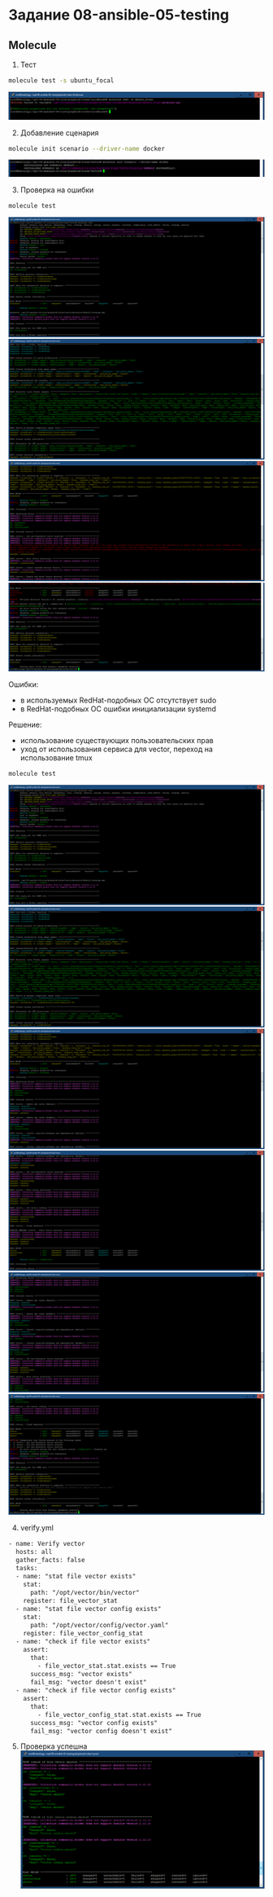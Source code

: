 # Задание 08-ansible-05-testing

## Molecule

1. Тест
``` bash
molecule test -s ubuntu_focal
```
![Stage1](./pictures/Stage1.png)

2. Добавление сценария
``` bash
molecule init scenario --driver-name docker
```
![Stage2](./pictures/Stage2.png)

3. Проверка на ошибки
``` bash
molecule test
```

![Stage3_1_err](./pictures/Stage3_1_err.png)
![Stage3_2_err](./pictures/Stage3_2_err.png)
![Stage3_3_err](./pictures/Stage3_3_err.png)
![Stage3_4_err](./pictures/Stage3_4_err.png)

Ошибки:
 - в используемых RedHat-подобных ОС отсутствует sudo
 - в RedHat-подобных ОС ошибки инициализации systemd

Решение:
 - использование существующих пользовательских прав
 - уход от использования сервиса для vector, переход на использование tmux

``` bash
molecule test
```

![Stage3_1_ok](./pictures/Stage3_1_ok.png)
![Stage3_2_ok](./pictures/Stage3_2_ok.png)
![Stage3_3_ok](./pictures/Stage3_3_ok.png)
![Stage3_4_ok](./pictures/Stage3_4_ok.png)
![Stage3_5_ok](./pictures/Stage3_5_ok.png)
![Stage3_6_ok](./pictures/Stage3_6_ok.png)

4. verify.yml
``` ansible
- name: Verify vector
  hosts: all
  gather_facts: false
  tasks:
  - name: "stat file vector exists"
    stat:
      path: "/opt/vector/bin/vector"
    register: file_vector_stat
  - name: "stat file vector config exists"
    stat:
      path: "/opt/vector/config/vector.yaml"
    register: file_vector_config_stat
  - name: "check if file vector exists"
    assert:
      that:
        - file_vector_stat.stat.exists == True
      success_msg: "vector exists"
      fail_msg: "vector doesn't exist"
  - name: "check if file vector config exists"
    assert:
      that:
        - file_vector_config_stat.stat.exists == True
      success_msg: "vector config exists"
      fail_msg: "vector config doesn't exist"
```

5. Проверка успешна
![Stage5](./pictures/Stage5.png)

